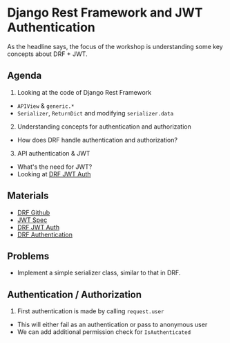 # Django Rest Framework and JWT Authentication

As the headline says, the focus of the workshop is understanding some key concepts about DRF + JWT.

## Agenda

1. Looking at the code of Django Rest Framework
  * `APIView` & `generic.*`
  * `Serializer`, `ReturnDict` and modifying `serializer.data`
2. Understanding concepts for authentication and authorization
  * How does DRF handle authentication and authorization?
3. API authentication & JWT
  * What's the need for JWT?
  * Looking at [DRF JWT Auth](https://github.com/GetBlimp/django-rest-framework-jwt)

## Materials

* [DRF Github](https://github.com/tomchristie/django-rest-framework)
* [JWT Spec](https://jwt.io/)
* [DRF JWT Auth](https://github.com/GetBlimp/django-rest-framework-jwt)
* [DRF Authentication](http://www.django-rest-framework.org/api-guide/authentication/#authentication)

## Problems

* Implement a simple serializer class, similar to that in DRF.


## Authentication / Authorization

1. First authentication is made by calling `request.user`
  - This will either fail as an authentication or pass to anonymous user
  - We can add additional permission check for `IsAuthenticated`
